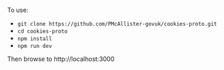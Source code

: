 To use:

* `git clone https://github.com/PMcAllister-govuk/cookies-proto.git`
* `cd cookies-proto`
* `npm install`
* `npm run dev`

Then browse to http://localhost:3000
